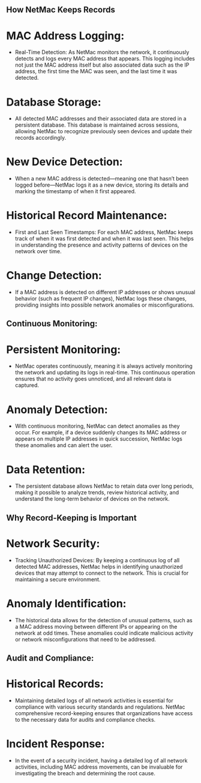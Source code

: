 ## How NetMac Keeps Records

# MAC Address Logging:
- Real-Time Detection: As NetMac monitors the network, it continuously detects and logs every MAC address that appears. This logging includes not just the MAC address itself but also associated data such as the IP address, the first time the MAC was seen, and the last time it was detected.

# Database Storage: 
- All detected MAC addresses and their associated data are stored in a persistent database. This database is maintained across sessions, allowing NetMac to recognize previously seen devices and update their records accordingly.

# New Device Detection:
- When a new MAC address is detected—meaning one that hasn’t been logged before—NetMac logs it as a new device, storing its details and marking the timestamp of when it first appeared.

# Historical Record Maintenance:
- First and Last Seen Timestamps: For each MAC address, NetMac keeps track of when it was first detected and when it was last seen. This helps in understanding the presence and activity patterns of devices on the network over time.

# Change Detection: 
- If a MAC address is detected on different IP addresses or shows unusual behavior (such as frequent IP changes), NetMac logs these changes, providing insights into possible network anomalies or misconfigurations.

## Continuous Monitoring:

# Persistent Monitoring: 
- NetMac operates continuously, meaning it is always actively monitoring the network and updating its logs in real-time. This continuous operation ensures that no activity goes unnoticed, and all relevant data is captured.

# Anomaly Detection:
- With continuous monitoring, NetMac can detect anomalies as they occur. For example, if a device suddenly changes its MAC address or appears on multiple IP addresses in quick succession, NetMac logs these anomalies and can alert the user.

# Data Retention: 
- The persistent database allows NetMac to retain data over long periods, making it possible to analyze trends, review historical activity, and understand the long-term behavior of devices on the network.

## Why Record-Keeping is Important

# Network Security:
- Tracking Unauthorized Devices: By keeping a continuous log of all detected MAC addresses, NetMac helps in identifying unauthorized devices that may attempt to connect to the network. This is crucial for maintaining a secure environment.

# Anomaly Identification:
- The historical data allows for the detection of unusual patterns, such as a MAC address moving between different IPs or appearing on the network at odd times. These anomalies could indicate malicious activity or network misconfigurations that need to be addressed.

## Audit and Compliance:

# Historical Records: 
- Maintaining detailed logs of all network activities is essential for compliance with various security standards and regulations. NetMac comprehensive record-keeping ensures that organizations have access to the necessary data for audits and compliance checks.

# Incident Response: 
- In the event of a security incident, having a detailed log of all network activities, including MAC address movements, can be invaluable for investigating the breach and determining the root cause.


